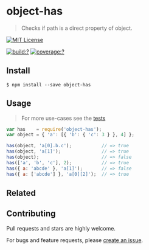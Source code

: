 # object-has

> Checks if path is a direct property of object.



[![MIT License](https://img.shields.io/badge/license-MIT_License-green.svg?style=flat-square)](https://github.com/bubkoo/object-has/blob/master/LICENSE)

[![build:?](https://img.shields.io/travis/bubkoo/object-has/master.svg?style=flat-square)](https://travis-ci.org/bubkoo/object-has)
[![coverage:?](https://img.shields.io/coveralls/bubkoo/object-has/master.svg?style=flat-square)](https://coveralls.io/github/bubkoo/object-has)


## Install

```
$ npm install --save object-has 
```

## Usage

> For more use-cases see the [tests](https://github.com/bubkoo/object-has/blob/master/test/spec/index.js)

```js
var has    = require('object-has');
var object = { 'a': [{ 'b': { 'c': 3 } }, 4] };

has(object, 'a[0].b.c');           // => true
has(object, 'a[1]');               // => true
has(object);                       // => false
has(['a', 'b', 'c'], 2);           // => true
has({ a: 'abcde' }, 'a[1]');       // => false
has({ a: ['abcde'] }, 'a[0][2]');  // => true
```

## Related




## Contributing

Pull requests and stars are highly welcome.

For bugs and feature requests, please [create an issue](https://github.com/bubkoo/object-has/issues/new).
